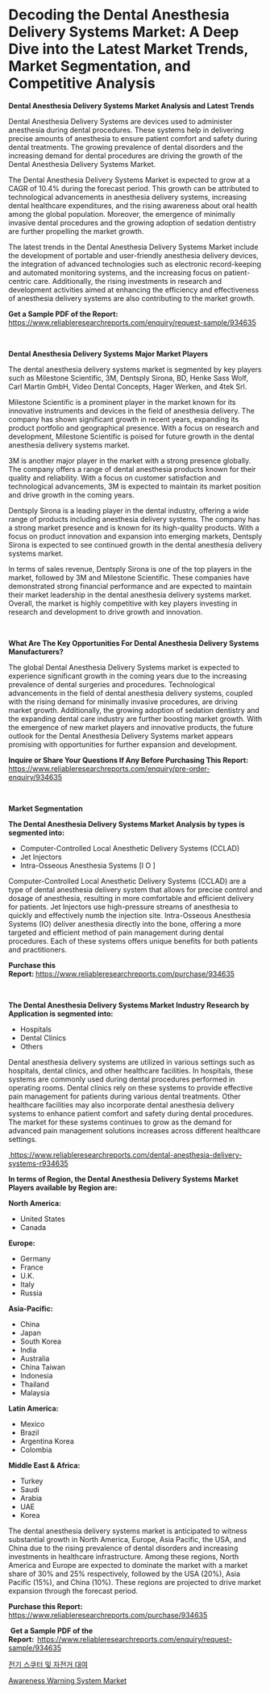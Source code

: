 <p><h1>Decoding the Dental Anesthesia Delivery Systems Market: A Deep Dive into the Latest Market Trends, Market Segmentation, and Competitive Analysis</h1></p><p><strong>Dental Anesthesia Delivery Systems Market Analysis and Latest Trends</strong></p>
<p><p>Dental Anesthesia Delivery Systems are devices used to administer anesthesia during dental procedures. These systems help in delivering precise amounts of anesthesia to ensure patient comfort and safety during dental treatments. The growing prevalence of dental disorders and the increasing demand for dental procedures are driving the growth of the Dental Anesthesia Delivery Systems Market.</p><p>The Dental Anesthesia Delivery Systems Market is expected to grow at a CAGR of 10.4% during the forecast period. This growth can be attributed to technological advancements in anesthesia delivery systems, increasing dental healthcare expenditures, and the rising awareness about oral health among the global population. Moreover, the emergence of minimally invasive dental procedures and the growing adoption of sedation dentistry are further propelling the market growth.</p><p>The latest trends in the Dental Anesthesia Delivery Systems Market include the development of portable and user-friendly anesthesia delivery devices, the integration of advanced technologies such as electronic record-keeping and automated monitoring systems, and the increasing focus on patient-centric care. Additionally, the rising investments in research and development activities aimed at enhancing the efficiency and effectiveness of anesthesia delivery systems are also contributing to the market growth.</p></p>
<p><strong>Get a Sample PDF of the Report:&nbsp;</strong> <a href="https://www.reliableresearchreports.com/enquiry/request-sample/934635">https://www.reliableresearchreports.com/enquiry/request-sample/934635</a></p>
<p>&nbsp;</p>
<p><strong>Dental Anesthesia Delivery Systems Major Market Players</strong></p>
<p><p>The dental anesthesia delivery systems market is segmented by key players such as Milestone Scientific, 3M, Dentsply Sirona, BD, Henke Sass Wolf, Carl Martin GmbH, Video Dental Concepts, Hager Werken, and 4tek Srl. </p><p>Milestone Scientific is a prominent player in the market known for its innovative instruments and devices in the field of anesthesia delivery. The company has shown significant growth in recent years, expanding its product portfolio and geographical presence. With a focus on research and development, Milestone Scientific is poised for future growth in the dental anesthesia delivery systems market.</p><p>3M is another major player in the market with a strong presence globally. The company offers a range of dental anesthesia products known for their quality and reliability. With a focus on customer satisfaction and technological advancements, 3M is expected to maintain its market position and drive growth in the coming years.</p><p>Dentsply Sirona is a leading player in the dental industry, offering a wide range of products including anesthesia delivery systems. The company has a strong market presence and is known for its high-quality products. With a focus on product innovation and expansion into emerging markets, Dentsply Sirona is expected to see continued growth in the dental anesthesia delivery systems market.</p><p>In terms of sales revenue, Dentsply Sirona is one of the top players in the market, followed by 3M and Milestone Scientific. These companies have demonstrated strong financial performance and are expected to maintain their market leadership in the dental anesthesia delivery systems market. Overall, the market is highly competitive with key players investing in research and development to drive growth and innovation.</p></p>
<p>&nbsp;</p>
<p><strong>What Are The Key Opportunities For Dental Anesthesia Delivery Systems Manufacturers?</strong></p>
<p><p>The global Dental Anesthesia Delivery Systems market is expected to experience significant growth in the coming years due to the increasing prevalence of dental surgeries and procedures. Technological advancements in the field of dental anesthesia delivery systems, coupled with the rising demand for minimally invasive procedures, are driving market growth. Additionally, the growing adoption of sedation dentistry and the expanding dental care industry are further boosting market growth. With the emergence of new market players and innovative products, the future outlook for the Dental Anesthesia Delivery Systems market appears promising with opportunities for further expansion and development.</p></p>
<p><strong>Inquire or Share Your Questions If Any Before Purchasing This Report:</strong> <a href="https://www.reliableresearchreports.com/enquiry/pre-order-enquiry/934635">https://www.reliableresearchreports.com/enquiry/pre-order-enquiry/934635</a></p>
<p>&nbsp;</p>
<p><strong>Market Segmentation</strong></p>
<p><strong>The Dental Anesthesia Delivery Systems Market Analysis by types is segmented into:</strong></p>
<p><ul><li>Computer-Controlled Local Anesthetic Delivery Systems (CCLAD)</li><li>Jet Injectors</li><li>Intra-Osseous Anesthesia Systems [I O ]</li></ul></p>
<p><p>Computer-Controlled Local Anesthetic Delivery Systems (CCLAD) are a type of dental anesthesia delivery system that allows for precise control and dosage of anesthesia, resulting in more comfortable and efficient delivery for patients. Jet Injectors use high-pressure streams of anesthesia to quickly and effectively numb the injection site. Intra-Osseous Anesthesia Systems (IO) deliver anesthesia directly into the bone, offering a more targeted and efficient method of pain management during dental procedures. Each of these systems offers unique benefits for both patients and practitioners.</p></p>
<p><strong>Purchase this Report:&nbsp;</strong><a href="https://www.reliableresearchreports.com/purchase/934635">https://www.reliableresearchreports.com/purchase/934635</a></p>
<p>&nbsp;</p>
<p><strong>The Dental Anesthesia Delivery Systems Market Industry Research by Application is segmented into:</strong></p>
<p><ul><li>Hospitals</li><li>Dental Clinics</li><li>Others</li></ul></p>
<p><p>Dental anesthesia delivery systems are utilized in various settings such as hospitals, dental clinics, and other healthcare facilities. In hospitals, these systems are commonly used during dental procedures performed in operating rooms. Dental clinics rely on these systems to provide effective pain management for patients during various dental treatments. Other healthcare facilities may also incorporate dental anesthesia delivery systems to enhance patient comfort and safety during dental procedures. The market for these systems continues to grow as the demand for advanced pain management solutions increases across different healthcare settings.</p></p>
<p><a href="https://www.reliableresearchreports.com/dental-anesthesia-delivery-systems-r934635">&nbsp;https://www.reliableresearchreports.com/dental-anesthesia-delivery-systems-r934635</a></p>
<p><strong>In terms of Region, the Dental Anesthesia Delivery Systems Market Players available by Region are:</strong></p>
<p>
    <p> <strong> North America: </strong>
        <ul>
            <li>United States</li>
            <li>Canada</li>
        </ul>
        </p> 
    <p> <strong> Europe: </strong>
        <ul>
            <li>Germany</li>
            <li>France</li>
            <li>U.K.</li>
            <li>Italy</li>
            <li>Russia</li>
        </ul>
        </p> 
    <p> <strong> Asia-Pacific: </strong>
        <ul>
            <li>China</li>
            <li>Japan</li>
            <li>South Korea</li>
            <li>India</li>
            <li>Australia</li>
            <li>China Taiwan</li>
            <li>Indonesia</li>
            <li>Thailand</li>
            <li>Malaysia</li>
        </ul>
        </p> 
    <p> <strong> Latin America: </strong>
        <ul>
            <li>Mexico</li>
            <li>Brazil</li>
            <li>Argentina Korea</li>
            <li>Colombia</li>
        </ul>
        </p> 
    <p> <strong> Middle East & Africa: </strong>
        <ul>
            <li>Turkey</li>
            <li>Saudi</li>
            <li>Arabia</li>
            <li>UAE</li>
            <li>Korea</li>
        </ul>
    </p>
    </p>
<p><p>The dental anesthesia delivery systems market is anticipated to witness substantial growth in North America, Europe, Asia Pacific, the USA, and China due to the rising prevalence of dental disorders and increasing investments in healthcare infrastructure. Among these regions, North America and Europe are expected to dominate the market with a market share of 30% and 25% respectively, followed by the USA (20%), Asia Pacific (15%), and China (10%). These regions are projected to drive market expansion through the forecast period.</p></p>
<p><strong>Purchase this Report: </strong><a href="https://www.reliableresearchreports.com/purchase/934635">https://www.reliableresearchreports.com/purchase/934635</a></p>
<p>&nbsp;<strong>Get a Sample PDF of the Report:&nbsp;&nbsp;</strong><a href="https://www.reliableresearchreports.com/enquiry/request-sample/934635">https://www.reliableresearchreports.com/enquiry/request-sample/934635</a></p>
<p><strong></strong></p>
<p><p><a href="https://github.com/wallacBahrtyinger567686/Market-Research-Report-List-3/blob/main/384423382175.md">전기 스쿠터 및 자전거 대여</a></p><p><a href="https://github.com/FrankHernanXXfnf/Market-Research-Report-List-1/blob/main/awareness-warning-system-market.md">Awareness Warning System Market</a></p></p>